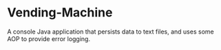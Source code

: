 # Vending-Machine

A console Java application that persists data to text files, and uses some AOP to provide error logging.
